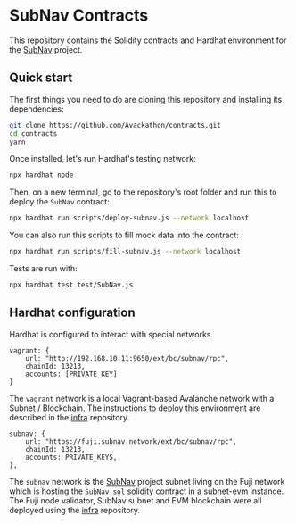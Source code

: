 # SubNav Contracts

This repository contains the Solidity contracts and Hardhat environment for the [SubNav](https://github.com/Avackathon/subnav) project.

## Quick start

The first things you need to do are cloning this repository and installing its
dependencies:

```sh
git clone https://github.com/Avackathon/contracts.git
cd contracts
yarn
```

Once installed, let's run Hardhat's testing network:

```sh
npx hardhat node
```

Then, on a new terminal, go to the repository's root folder and run this to deploy the `SubNav` contract:

```sh
npx hardhat run scripts/deploy-subnav.js --network localhost
```

You can also run this scripts to fill mock data into the contract:

```sh
npx hardhat run scripts/fill-subnav.js --network localhost
```

Tests are run with:

```sh
npx hardhat test test/SubNav.js
```

## Hardhat configuration

Hardhat is configured to interact with special networks.

```
vagrant: {
    url: "http://192.168.10.11:9650/ext/bc/subnav/rpc",
    chainId: 13213,
    accounts: [PRIVATE_KEY]
}
```

The `vagrant` network is a local Vagrant-based Avalanche network with a Subnet / Blockchain. The instructions to deploy this environment are described in the [infra](https://github.com/Avackathon/infra#local-test-network-with-vagrant-ansible-and-avalanchego) repository.

```
subnav: {
    url: "https://fuji.subnav.network/ext/bc/subnav/rpc",
    chainId: 13213,
    accounts: PRIVATE_KEYS,
},
```

The `subnav` network is the [SubNav](https://github.com/Avackathon/subnav) project subnet living on the Fuji network which is hosting the `SubNav.sol` solidity contract in a [subnet-evm](https://github.com/ava-labs/subnet-evm) instance. The Fuji node validator, SubNav subnet and EVM blockchain were all deployed using the [infra](https://github.com/Avackathon/infra#fuji-validator) repository.
